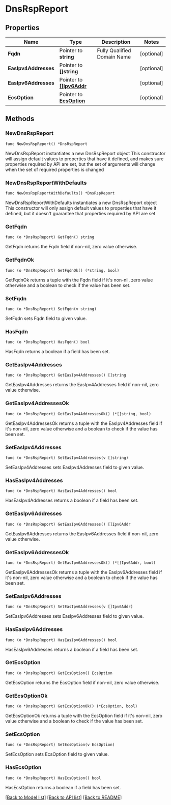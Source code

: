 # DnsRspReport

## Properties

Name | Type | Description | Notes
------------ | ------------- | ------------- | -------------
**Fqdn** | Pointer to **string** | Fully Qualified Domain Name | [optional] 
**EasIpv4Addresses** | Pointer to **[]string** |  | [optional] 
**EasIpv6Addresses** | Pointer to [**[]Ipv6Addr**](Ipv6Addr.md) |  | [optional] 
**EcsOption** | Pointer to [**EcsOption**](EcsOption.md) |  | [optional] 

## Methods

### NewDnsRspReport

`func NewDnsRspReport() *DnsRspReport`

NewDnsRspReport instantiates a new DnsRspReport object
This constructor will assign default values to properties that have it defined,
and makes sure properties required by API are set, but the set of arguments
will change when the set of required properties is changed

### NewDnsRspReportWithDefaults

`func NewDnsRspReportWithDefaults() *DnsRspReport`

NewDnsRspReportWithDefaults instantiates a new DnsRspReport object
This constructor will only assign default values to properties that have it defined,
but it doesn't guarantee that properties required by API are set

### GetFqdn

`func (o *DnsRspReport) GetFqdn() string`

GetFqdn returns the Fqdn field if non-nil, zero value otherwise.

### GetFqdnOk

`func (o *DnsRspReport) GetFqdnOk() (*string, bool)`

GetFqdnOk returns a tuple with the Fqdn field if it's non-nil, zero value otherwise
and a boolean to check if the value has been set.

### SetFqdn

`func (o *DnsRspReport) SetFqdn(v string)`

SetFqdn sets Fqdn field to given value.

### HasFqdn

`func (o *DnsRspReport) HasFqdn() bool`

HasFqdn returns a boolean if a field has been set.

### GetEasIpv4Addresses

`func (o *DnsRspReport) GetEasIpv4Addresses() []string`

GetEasIpv4Addresses returns the EasIpv4Addresses field if non-nil, zero value otherwise.

### GetEasIpv4AddressesOk

`func (o *DnsRspReport) GetEasIpv4AddressesOk() (*[]string, bool)`

GetEasIpv4AddressesOk returns a tuple with the EasIpv4Addresses field if it's non-nil, zero value otherwise
and a boolean to check if the value has been set.

### SetEasIpv4Addresses

`func (o *DnsRspReport) SetEasIpv4Addresses(v []string)`

SetEasIpv4Addresses sets EasIpv4Addresses field to given value.

### HasEasIpv4Addresses

`func (o *DnsRspReport) HasEasIpv4Addresses() bool`

HasEasIpv4Addresses returns a boolean if a field has been set.

### GetEasIpv6Addresses

`func (o *DnsRspReport) GetEasIpv6Addresses() []Ipv6Addr`

GetEasIpv6Addresses returns the EasIpv6Addresses field if non-nil, zero value otherwise.

### GetEasIpv6AddressesOk

`func (o *DnsRspReport) GetEasIpv6AddressesOk() (*[]Ipv6Addr, bool)`

GetEasIpv6AddressesOk returns a tuple with the EasIpv6Addresses field if it's non-nil, zero value otherwise
and a boolean to check if the value has been set.

### SetEasIpv6Addresses

`func (o *DnsRspReport) SetEasIpv6Addresses(v []Ipv6Addr)`

SetEasIpv6Addresses sets EasIpv6Addresses field to given value.

### HasEasIpv6Addresses

`func (o *DnsRspReport) HasEasIpv6Addresses() bool`

HasEasIpv6Addresses returns a boolean if a field has been set.

### GetEcsOption

`func (o *DnsRspReport) GetEcsOption() EcsOption`

GetEcsOption returns the EcsOption field if non-nil, zero value otherwise.

### GetEcsOptionOk

`func (o *DnsRspReport) GetEcsOptionOk() (*EcsOption, bool)`

GetEcsOptionOk returns a tuple with the EcsOption field if it's non-nil, zero value otherwise
and a boolean to check if the value has been set.

### SetEcsOption

`func (o *DnsRspReport) SetEcsOption(v EcsOption)`

SetEcsOption sets EcsOption field to given value.

### HasEcsOption

`func (o *DnsRspReport) HasEcsOption() bool`

HasEcsOption returns a boolean if a field has been set.


[[Back to Model list]](../README.md#documentation-for-models) [[Back to API list]](../README.md#documentation-for-api-endpoints) [[Back to README]](../README.md)


